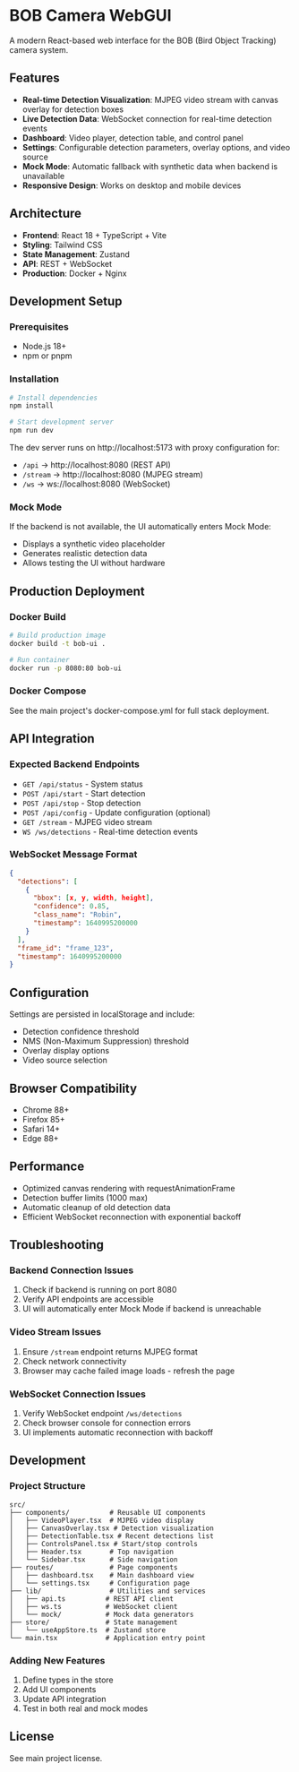# BOB Camera WebGUI

A modern React-based web interface for the BOB (Bird Object Tracking) camera system.

## Features

- **Real-time Detection Visualization**: MJPEG video stream with canvas overlay for detection boxes
- **Live Detection Data**: WebSocket connection for real-time detection events  
- **Dashboard**: Video player, detection table, and control panel
- **Settings**: Configurable detection parameters, overlay options, and video source
- **Mock Mode**: Automatic fallback with synthetic data when backend is unavailable
- **Responsive Design**: Works on desktop and mobile devices

## Architecture

- **Frontend**: React 18 + TypeScript + Vite
- **Styling**: Tailwind CSS
- **State Management**: Zustand
- **API**: REST + WebSocket
- **Production**: Docker + Nginx

## Development Setup

### Prerequisites

- Node.js 18+ 
- npm or pnpm

### Installation

```bash
# Install dependencies
npm install

# Start development server
npm run dev
```

The dev server runs on http://localhost:5173 with proxy configuration for:
- `/api` → http://localhost:8080 (REST API)
- `/stream` → http://localhost:8080 (MJPEG stream)  
- `/ws` → ws://localhost:8080 (WebSocket)

### Mock Mode

If the backend is not available, the UI automatically enters Mock Mode:
- Displays a synthetic video placeholder
- Generates realistic detection data
- Allows testing the UI without hardware

## Production Deployment

### Docker Build

```bash
# Build production image
docker build -t bob-ui .

# Run container
docker run -p 8080:80 bob-ui
```

### Docker Compose

See the main project's docker-compose.yml for full stack deployment.

## API Integration

### Expected Backend Endpoints

- `GET /api/status` - System status
- `POST /api/start` - Start detection
- `POST /api/stop` - Stop detection  
- `POST /api/config` - Update configuration (optional)
- `GET /stream` - MJPEG video stream
- `WS /ws/detections` - Real-time detection events

### WebSocket Message Format

```json
{
  "detections": [
    {
      "bbox": [x, y, width, height],
      "confidence": 0.85,
      "class_name": "Robin",
      "timestamp": 1640995200000
    }
  ],
  "frame_id": "frame_123",
  "timestamp": 1640995200000
}
```

## Configuration

Settings are persisted in localStorage and include:
- Detection confidence threshold
- NMS (Non-Maximum Suppression) threshold  
- Overlay display options
- Video source selection

## Browser Compatibility

- Chrome 88+
- Firefox 85+
- Safari 14+
- Edge 88+

## Performance

- Optimized canvas rendering with requestAnimationFrame
- Detection buffer limits (1000 max)
- Automatic cleanup of old detection data
- Efficient WebSocket reconnection with exponential backoff

## Troubleshooting

### Backend Connection Issues

1. Check if backend is running on port 8080
2. Verify API endpoints are accessible
3. UI will automatically enter Mock Mode if backend is unreachable

### Video Stream Issues

1. Ensure `/stream` endpoint returns MJPEG format
2. Check network connectivity
3. Browser may cache failed image loads - refresh the page

### WebSocket Connection Issues

1. Verify WebSocket endpoint `/ws/detections`
2. Check browser console for connection errors
3. UI implements automatic reconnection with backoff

## Development

### Project Structure

```
src/
├── components/          # Reusable UI components
│   ├── VideoPlayer.tsx  # MJPEG video display
│   ├── CanvasOverlay.tsx # Detection visualization
│   ├── DetectionTable.tsx # Recent detections list
│   ├── ControlsPanel.tsx # Start/stop controls
│   ├── Header.tsx       # Top navigation
│   └── Sidebar.tsx      # Side navigation
├── routes/              # Page components
│   ├── dashboard.tsx    # Main dashboard view
│   └── settings.tsx     # Configuration page
├── lib/                 # Utilities and services
│   ├── api.ts          # REST API client
│   ├── ws.ts           # WebSocket client
│   └── mock/           # Mock data generators
├── store/              # State management
│   └── useAppStore.ts  # Zustand store
└── main.tsx            # Application entry point
```

### Adding New Features

1. Define types in the store
2. Add UI components
3. Update API integration
4. Test in both real and mock modes

## License

See main project license.
